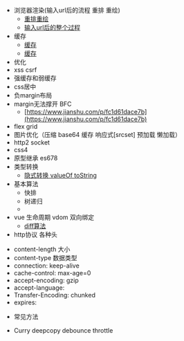+ 浏览器渲染(输入url后的流程 重排 重绘)
  - [重排重绘](https://juejin.im/post/5a9923e9518825558251c96a?utm_source=gold_browser_extension)
  - [输入url后的整个过程](https://www.jianshu.com/p/9075ee83b679)
+ 缓存
  - [缓存](https://my.oschina.net/leejun2005/blog/369148)
  - [缓存](http://blog.csdn.net/jiana227/article/details/7732227)
+ 优化
+ xss csrf
+ 强缓存和弱缓存
+ css居中
+ 负margin布局
+ margin无法撑开 BFC
  - [https://www.jianshu.com/p/fc1d61dace7b](https://www.jianshu.com/p/fc1d61dace7b)
+ flex grid
+ 图片优化（压缩 base64 缓存 响应式[srcset] 预加载 懒加载）
+ http2 socket
+ css4
+ 原型继承 es678
+ 类型转换
  - [隐式转换 valueOf toString](http://frontenddev.org/link/conversion-of-tostring-and-the-valueof-javascript-object.html)
+ 基本算法
  - 快排
  - 树递归
  - 
+ vue 生命周期 vdom 双向绑定
  - [diff算法](https://segmentfault.com/a/1190000008782928)
+ http协议 各种头
 - content-length  大小
 - content-type  数据类型
 - connection: keep-alive
 - cache-control: max-age=0 
 - accept-encoding: gzip
 - accept-language: 
 - Transfer-Encoding: chunked
 - expires: 
+ 常见方法
 - Curry deepcopy debounce throttle 
